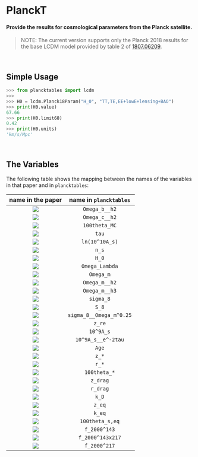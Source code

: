 # PlanckT

#### Provide the results for cosmological parameters from the Planck satellite.

> NOTE: The current version supports only the Planck 2018 results for the base LCDM model provided by table 2 of [1807.06209](https://arxiv.org/abs/1807.06209).


<br>

## Simple Usage

```python
>>> from plancktables import lcdm
>>>
>>> H0 = lcdm.Planck18Param("H_0", "TT,TE,EE+lowE+lensing+BAO")
>>> print(H0.value)
67.66
>>> print(H0.limit68)
0.42
>>> print(H0.units)
'km/s/Mpc'
```


<br>

## The Variables

The following table shows the mapping between the names of the variables in that paper and in `plancktables`:

| name in the paper                                                                 | name in `plancktables`  |
|:---------------------------------------------------------------------------------:|:-----------------------:|
| <img src="https://latex.codecogs.com/gif.latex?\Omega_\text{b}h^2" />             | `Omega_b__h2`           |
| <img src="https://latex.codecogs.com/gif.latex?\Omega_\text{c}h^2" />             | `Omega_c__h2`           |
| <img src="https://latex.codecogs.com/gif.latex?100\theta_\text{MC}" />            | `100theta_MC`           |
| <img src="https://latex.codecogs.com/gif.latex?\tau" />                           | `tau`                   |
| <img src="https://latex.codecogs.com/gif.latex?\ln{(10^{10}A_\text{s})}" />       | `ln(10^10A_s)`          |
| <img src="https://latex.codecogs.com/gif.latex?n_\text{s}" />                     | `n_s`                   |
| <img src="https://latex.codecogs.com/gif.latex?H_0" />                            | `H_0`                   |
| <img src="https://latex.codecogs.com/gif.latex?\Omega_\Lambda" />                 | `Omega_Lambda`          |
| <img src="https://latex.codecogs.com/gif.latex?\Omega_\text{m}" />                | `Omega_m`               |
| <img src="https://latex.codecogs.com/gif.latex?\Omega_\text{m}h^2" />             | `Omega_m__h2`           |
| <img src="https://latex.codecogs.com/gif.latex?\Omega_\text{m}h^3" />             | `Omega_m__h3`           |
| <img src="https://latex.codecogs.com/gif.latex?\sigma_8" />                       | `sigma_8`               |
| <img src="https://latex.codecogs.com/gif.latex?S_8" />                            | `S_8`                   |
| <img src="https://latex.codecogs.com/gif.latex?\sigma_8\Omega_\text{m}^{0.25}" /> | `sigma_8__Omega_m^0.25` |
| <img src="https://latex.codecogs.com/gif.latex?z_\text{re}" />                    | `z_re`                  |
| <img src="https://latex.codecogs.com/gif.latex?10^9A_\text{s}" />                 | `10^9A_s`               |
| <img src="https://latex.codecogs.com/gif.latex?10^9A_\text{s}e^{-2\tau}" />       | `10^9A_s__e^-2tau`      |
| <img src="https://latex.codecogs.com/gif.latex?\text{Age}" />                     | `Age`                   |
| <img src="https://latex.codecogs.com/gif.latex?z_*" />                            | `z_*`                   |
| <img src="https://latex.codecogs.com/gif.latex?r_*" />                            | `r_*`                   |
| <img src="https://latex.codecogs.com/gif.latex?100\theta_*" />                    | `100theta_*`            |
| <img src="https://latex.codecogs.com/gif.latex?z_\text{drag}" />                  | `z_drag`                |
| <img src="https://latex.codecogs.com/gif.latex?r_\text{drag}" />                  | `r_drag`                |
| <img src="https://latex.codecogs.com/gif.latex?k_\text{D}" />                     | `k_D`                   |
| <img src="https://latex.codecogs.com/gif.latex?z_\text{eq}" />                    | `z_eq`                  |
| <img src="https://latex.codecogs.com/gif.latex?k_\text{eq}" />                    | `k_eq`                  |
| <img src="https://latex.codecogs.com/gif.latex?100\theta_\text{s,eq}" />          | `100theta_s,eq`         |
| <img src="https://latex.codecogs.com/gif.latex?f_{2000}^{143}" />                 | `f_2000^143`            |
| <img src="https://latex.codecogs.com/gif.latex?f_{2000}^{143\times217}" />        | `f_2000^143x217`        |
| <img src="https://latex.codecogs.com/gif.latex?f_{2000}^{217}" />                 | `f_2000^217`            |
